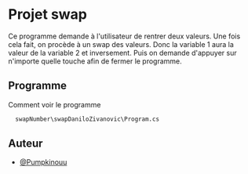 # Projet swap 

Ce programme demande à l'utilisateur de rentrer deux valeurs. Une fois cela fait, on procède à un swap des valeurs. Donc la variable 1 aura la valeur de la variable 2 et inversement. Puis on demande d'appuyer sur n'importe quelle touche afin de fermer le programme.

## Programme 

Comment voir le programme

```bash
  swapNumber\swapDaniloZivanovic\Program.cs
```
    
## Auteur

- [@Pumpkinouu](https://github.com/Pumpkinouu)
